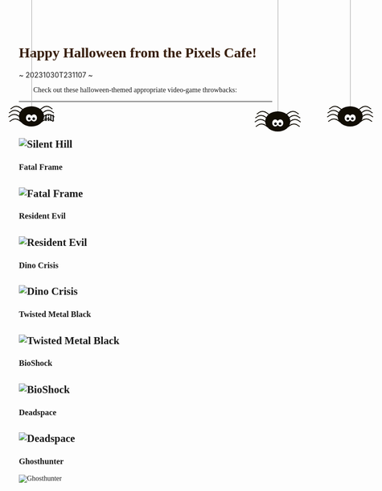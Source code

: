 <link rel="preconnect" href="https://fonts.googleapis.com">
<link rel="preconnect" href="https://fonts.gstatic.com" crossorigin>
<link href="https://fonts.googleapis.com/css2?family=Creepster&display=swap" rel="stylesheet">

<style>
[class*="spider"] {
  position: absolute;
  height: 40px;
  width: 50px;
  z-index:1000;
  -moz-border-radius: 50%;
  -webkit-border-radius: 50%;
  border-radius: 50%;
  margin: 40px 0 0 0;
  background: #110D04;
}
[class*="halloween"]{
  font-family: 'Eater', cursive;
}
[class*="spider"] *, [class*="spider"]:before, [class*="spider"]:after, [class*="spider"] :after, [class*="spider"] :before {
  position: absolute;
  content: "";
}
[class*="spider"]:before {
  width: 1px;
  background: #AAAAAA;
  left: 50%;
  top: -320px;
  height: 320px;
}
[class*="spider"] .eye {
  top: 16px;
  height: 14px;
  width: 12px;
  background: #FFFFFF;
  -moz-border-radius: 50%;
  -webkit-border-radius: 50%;
  border-radius: 50%;
}
[class*="spider"] .eye:after {
  top: 6px;
  height: 5px;
  width: 5px;
  -moz-border-radius: 50%;
  -webkit-border-radius: 50%;
  border-radius: 50%;
  background: black;
}
[class*="spider"] .eye.left {
  left: 14px;
}
[class*="spider"] .eye.left:after {
  right: 3px;
}
[class*="spider"] .eye.right {
  right: 14px;
}
[class*="spider"] .eye.right:after {
  left: 3px;
}
[class*="spider"] .leg {
  top: 6px;
  height: 12px;
  width: 14px;
  border-top: 2px solid #110D04;
  border-left: 1px solid transparent;
  border-right: 1px solid transparent;
  border-bottom: 1px solid transparent;
  z-index: -1;
}
[class*="spider"] .leg.left {
  left: -8px;
  -moz-transform-origin: top right;
  -ms-transform-origin: top right;
  -webkit-transform-origin: top right;
  transform-origin: top right;
  -moz-transform: rotate(36deg) skewX(-20deg);
  -ms-transform: rotate(36deg) skewX(-20deg);
  -webkit-transform: rotate(36deg) skewX(-20deg);
  transform: rotate(36deg) skewX(-20deg);
  border-left: 2px solid #110D04;
  -moz-border-radius: 60% 0 0 0;
  -webkit-border-radius: 60%;
  border-radius: 60% 0 0 0;
  -moz-animation: legs-wriggle-left 1s 0s infinite;
  -webkit-animation: legs-wriggle-left 1s 0s infinite;
  animation: legs-wriggle-left 1s 0s infinite;
}
[class*="spider"] .leg.right {
  right: -8px;
  -moz-transform-origin: top left;
  -ms-transform-origin: top left;
  -webkit-transform-origin: top left;
  transform-origin: top left;
  -moz-transform: rotate(-36deg) skewX(20deg);
  -ms-transform: rotate(-36deg) skewX(20deg);
  -webkit-transform: rotate(-36deg) skewX(20deg);
  transform: rotate(-36deg) skewX(20deg);
  border-right: 2px solid #110D04;
  -moz-border-radius: 0 60% 0 0;
  -webkit-border-radius: 0;
  border-radius: 0 60% 0 0;
  -moz-animation: legs-wriggle-right 1s 0.2s infinite;
  -webkit-animation: legs-wriggle-right 1s 0.2s infinite;
  animation: legs-wriggle-right 1s 0.2s infinite;
}
[class*="spider"] .leg:nth-of-type(2) {
  top: 14px;
  left: -11px;
  -moz-animation: legs-wriggle-left 1s 0.8s infinite;
  -webkit-animation: legs-wriggle-left 1s 0.8s infinite;
  animation: legs-wriggle-left 1s 0.8s infinite;
}
[class*="spider"] .leg:nth-of-type(3) {
  top: 22px;
  left: -12px;
  -moz-animation: legs-wriggle-left 1s 0.2s infinite;
  -webkit-animation: legs-wriggle-left 1s 0.2s infinite;
  animation: legs-wriggle-left 1s 0.2s infinite;
}
[class*="spider"] .leg:nth-of-type(4) {
  top: 31px;
  left: -10px;
}
[class*="spider"] .leg:nth-of-type(6) {
  top: 14px;
  right: -11px;
}
[class*="spider"] .leg:nth-of-type(7) {
  top: 22px;
  right: -12px;
}
[class*="spider"] .leg:nth-of-type(8) {
  top: 31px;
  right: -10px;
  -moz-animation: legs-wriggle-right 1s 0.3s infinite;
  -webkit-animation: legs-wriggle-right 1s 0.3s infinite;
  animation: legs-wriggle-right 1s 0.3s infinite;
}
.spider_4 {
  right: 20%;
  margin-top: 50px;
}
.spider_5 {
  right: 5%;
}
h1 {
  font-family: 'Creepster', cursive;
  color: #111111;
  -moz-animation: flicker 4s 0s infinite;
  -webkit-animation: flicker 4s 0s infinite;
  animation: flicker 4s 0s infinite;
}
@-moz-keyframes flicker {
  0%, 6%, 12% {
    text-shadow: none;
    color: #111111;
  }
  3%, 9% {
    text-shadow: 0 0 8px rgba(250, 103, 1, 0.6);
    color: #fa6701;
  }
  60% {
    text-shadow: 0 0 8px rgba(250, 103, 1, 0.6), 0 0 16px rgba(250, 103, 1, 0.4), 0 0 20px rgba(255, 0, 84, 0.2), 0 0 22px rgba(255, 0, 84, 0.1);
    color: #fa6701;
  }
  100% {
    text-shadow: 0 0 8px rgba(250, 103, 1, 0.6), 0 0 16px rgba(250, 103, 1, 0.4), 0 0 20px rgba(255, 0, 84, 0.2), 0 0 22px rgba(255, 0, 84, 0.1);
    color: #fa6701;
  }
}
@-webkit-keyframes flicker {
  0%, 6%, 12% {
    text-shadow: none;
    color: #111111;
  }
  3%, 9% {
    text-shadow: 0 0 8px rgba(250, 103, 1, 0.6);
    color: #fa6701;
  }
  60% {
    text-shadow: 0 0 8px rgba(250, 103, 1, 0.6), 0 0 16px rgba(250, 103, 1, 0.4), 0 0 20px rgba(255, 0, 84, 0.2), 0 0 22px rgba(255, 0, 84, 0.1);
    color: #fa6701;
  }
  100% {
    text-shadow: 0 0 8px rgba(250, 103, 1, 0.6), 0 0 16px rgba(250, 103, 1, 0.4), 0 0 20px rgba(255, 0, 84, 0.2), 0 0 22px rgba(255, 0, 84, 0.1);
    color: #fa6701;
  }
}
@keyframes flicker {
  0%, 6%, 12% {
    text-shadow: none;
    color: #111111;
  }
  3%, 9% {
    text-shadow: 0 0 8px rgba(250, 103, 1, 0.6);
    color: #fa6701;
  }
  60% {
    text-shadow: 0 0 8px rgba(250, 103, 1, 0.6), 0 0 16px rgba(250, 103, 1, 0.4), 0 0 20px rgba(255, 0, 84, 0.2), 0 0 22px rgba(255, 0, 84, 0.1);
    color: #fa6701;
  }
  100% {
    text-shadow: 0 0 8px rgba(250, 103, 1, 0.6), 0 0 16px rgba(250, 103, 1, 0.4), 0 0 20px rgba(255, 0, 84, 0.2), 0 0 22px rgba(255, 0, 84, 0.1);
    color: #fa6701;
  }
}
</style>

# Happy Halloween from the Pixels Cafe!

~ 20231030T231107 ~

<div class="halloween">
<div class='spider_0'>
  <div class='eye left'></div>
  <div class='eye right'></div>
  <span class='leg left'></span>
  <span class='leg left'></span>
  <span class='leg left'></span>
  <span class='leg left'></span>
  <span class='leg right'></span>
  <span class='leg right'></span>
  <span class='leg right'></span>
  <span class='leg right'></span>
</div>
<div class='spider_4'>
  <div class='eye left'></div>
  <div class='eye right'></div>
  <span class='leg left'></span>
  <span class='leg left'></span>
  <span class='leg left'></span>
  <span class='leg left'></span>
  <span class='leg right'></span>
  <span class='leg right'></span>
  <span class='leg right'></span>
  <span class='leg right'></span>
</div>
<div class='spider_5'>
  <div class='eye left'></div>
  <div class='eye right'></div>
  <span class='leg left'></span>
  <span class='leg left'></span>
  <span class='leg left'></span>
  <span class='leg left'></span>
  <span class='leg right'></span>
  <span class='leg right'></span>
  <span class='leg right'></span>
  <span class='leg right'></span>
</div>

👻 🎃 Check out these halloween-themed appropriate video-game throwbacks:

---

### **Silent Hill**

## ![Silent Hill](https://wallpapercave.com/wp/ekoHPBT.jpg)

### **Fatal Frame**

## ![Fatal Frame](https://nintendoeverything.com/wp-content/uploads/fatal-frame.jpg)

### Resident Evil

## ![Resident Evil](<https://vignette.wikia.nocookie.net/residentevil/images/d/df/Stuffed_deer_room_2002_(1).jpg/revision/latest?cb=20150530010512>)

### Dino Crisis

## ![Dino Crisis](<https://r.mprd.se/media/images/51986-Dino_Crisis_(E)-1492553873.png>)

### Twisted Metal Black

## ![Twisted Metal Black](https://www.movienewsnet.com/wp-content/uploads/2021/02/Twisted-Metal-1024x576.jpg)

### BioShock

## ![BioShock](https://www.gamespot.com/a/uploads/screen_kubrick/123/1239113/2606973-bioshock.jpg)

### Deadspace

## ![Deadspace](https://thekoalition.com/images/2013/01/Dead-Space-3-PS3-4.jpg)

### Ghosthunter

![Ghosthunter](https://i.ytimg.com/vi/pWC7lluBTI0/maxresdefault.jpg)

</div>
